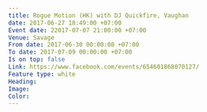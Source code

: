 ```yaml
---
title: Rogue Motion (HK) with DJ Quickfire, Vaughan
date: 2017-06-27 18:49:00 +07:00
Event date: 22017-07-07 21:00:00 +07:00
Venue: Savage
From date: 2017-06-30 00:00:00 +07:00
To date: 2017-07-09 00:00:00 +07:00
Is on top: false
Link: https://www.facebook.com/events/654601868070127/
Feature type: white
Heading:
Image:
Color:
---
```

